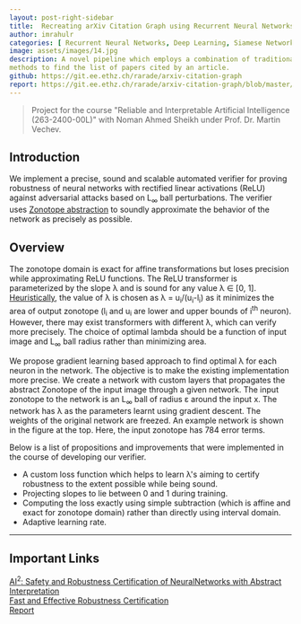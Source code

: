 ```yaml
---
layout: post-right-sidebar
title:  Recreating arXiv Citation Graph using Recurrent Neural Networks
author: imrahulr
categories: [ Recurrent Neural Networks, Deep Learning, Siamese Network ]
image: assets/images/14.jpg
description: A novel pipeline which employs a combination of traditional heuristics and modern deep learning
methods to find the list of papers cited by an article.
github: https://git.ee.ethz.ch/rarade/arxiv-citation-graph
report: https://git.ee.ethz.ch/rarade/arxiv-citation-graph/blob/master/report_arxiv_final.pdf
---
```


> Project for the course "Reliable and Interpretable Artificial Intelligence (263-2400-00L)" with Noman Ahmed Sheikh under Prof. Dr. Martin Vechev.

## Introduction

We implement a precise, sound and scalable automated verifier for proving robustness of neural networks with rectified linear activations (ReLU) against adversarial attacks based on L<sub>&infin;</sub> ball perturbations. The verifier uses <a href="https://files.sri.inf.ethz.ch/website/papers/DeepZ.pdf">Zonotope abstraction</a> to soundly approximate the behavior of the network as precisely as possible.


## Overview

The zonotope domain is exact for affine transformations but loses precision while approximating ReLU functions. The ReLU transformer is parameterized by the slope &lambda; and is sound for any value &lambda; &isin; [0, 1]. <a href="https://files.sri.inf.ethz.ch/website/papers/DeepZ.pdf">Heuristically</a>, the value of &lambda; is chosen as &lambda;&nbsp;=&nbsp;u<sub>i</sub>/(u<sub>i</sub>-l<sub>i</sub>) as it minimizes the area of output zonotope (l<sub>i</sub> and u<sub>i</sub> are lower and upper bounds of i<sup>th</sup> neuron). However, there may exist transformers with different &lambda;, which can verify more precisely. The choice of optimal lambda should be a function of input image and L<sub>&infin;</sub> ball radius rather than minimizing area. 

We propose gradient learning based approach to find optimal &lambda; for each neuron in the network. The objective is to make the existing implementation more precise. We create a network with custom layers that propagates the abstract Zonotope of the input image through a given network. The input zonotope to the network is an L<sub>&infin;</sub> ball of radius &epsilon; around the input x. The network has &lambda; as the parameters learnt using gradient descent. The weights of the original network are freezed. An example network is shown in the figure at the top. Here, the input zonotope has 784 error terms.

Below is a list of propositions and improvements that were implemented in the course of developing our verifier.

- A custom loss function which helps to learn &lambda;'s aiming to certify robustness to the extent possible while being sound.
- Projecting slopes to lie between 0 and 1 during training.
- Computing the loss exactly using simple subtraction (which is affine and exact for zonotope domain) rather than directly using interval domain.
- Adaptive learning rate.

---

## Important Links

<a href="https://files.sri.inf.ethz.ch/website/papers/sp2018.pdf">AI<sup>2</sup>: Safety and Robustness Certification of NeuralNetworks with Abstract Interpretation</a><br>
<a href="https://files.sri.inf.ethz.ch/website/papers/DeepZ.pdf">Fast and Effective Robustness Certification</a><br>
<a href="https://drive.google.com/file/d/1OD2-nPQSWPRiiz9PI9nS0N2Vljy_VriI/view?usp=sharing">Report</a>

